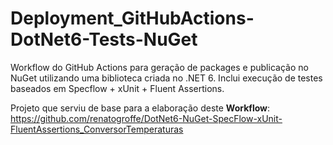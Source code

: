 # Deployment_GitHubActions-DotNet6-Tests-NuGet
Workflow do GitHub Actions para geração de packages e publicação no NuGet utilizando uma biblioteca criada no .NET 6. Inclui execução de testes baseados em Specflow + xUnit + Fluent Assertions.

Projeto que serviu de base para a elaboração deste **Workflow**:
https://github.com/renatogroffe/DotNet6-NuGet-SpecFlow-xUnit-FluentAssertions_ConversorTemperaturas
